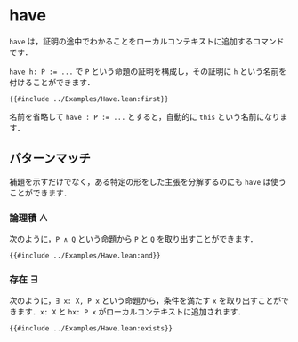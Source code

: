 # have

`have` は，証明の途中でわかることをローカルコンテキストに追加するコマンドです．

`have h: P := ...` で `P` という命題の証明を構成し，その証明に `h` という名前を付けることができます．

```lean
{{#include ../Examples/Have.lean:first}}
```

名前を省略して `have : P := ...` とすると，自動的に `this` という名前になります．

## パターンマッチ

補題を示すだけでなく，ある特定の形をした主張を分解するのにも `have` は使うことができます．

### 論理積 ∧

次のように，`P ∧ Q` という命題から `P` と `Q` を取り出すことができます．

```lean
{{#include ../Examples/Have.lean:and}}
```

### 存在 ∃

次のように，`∃ x: X, P x` という命題から，条件を満たす `x` を取り出すことができます．`x: X` と `hx: P x` がローカルコンテキストに追加されます．

```lean
{{#include ../Examples/Have.lean:exists}}
```
